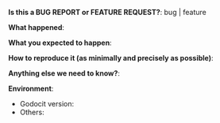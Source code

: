 <!--
This form is for bug reports and feature requests ONLY!  
If you're looking for help check out [our support guidelines](/SUPPORT.md).
-->
**Is this a BUG REPORT or FEATURE REQUEST?**:
bug | feature

**What happened**:

**What you expected to happen**:

**How to reproduce it (as minimally and precisely as possible)**:

**Anything else we need to know?**:

**Environment**:
- Godocit version:  
- Others:

